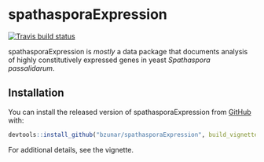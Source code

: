 # spathasporaExpression

<!-- badges: start -->
[![Travis build status](https://travis-ci.org/bzunar/spathasporaExpression.svg?branch=master)](https://travis-ci.org/bzunar/spathasporaExpression)
<!-- badges: end -->

spathasporaExpression is *mostly* a data package that documents analysis of highly constitutively expressed genes in yeast *Spathaspora passalidarum*.

## Installation

You can install the released version of spathasporaExpression from [GitHub]() with:

``` r
devtools::install_github("bzunar/spathasporaExpression", build_vignettes = TRUE)
```
For additional details, see the vignette.


